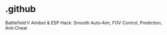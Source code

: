 # .github
Battlefield V Aimbot &amp; ESP Hack: Smooth Auto‑Aim, FOV Control, Prediction, Anti‑Cheat
